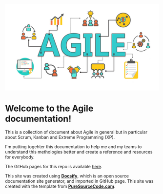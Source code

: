 ![Agile cover](./images/agile-cover-4.png)

# Welcome to the Agile documentation!

This is a collection of document about Agile in general but in particular about Scrum, Kanban and Extreme Programming (XP).

I'm putting togehter this documentation to help me and my teams to understand this methologies better and create a reference and resources for everybody.

The GitHub pages for this repo is available [here](https://erossini.github.io/agile).

This site was created using [**Docsify**](https://docsify.js.org), which is an open source documentation site generator, and imported in GitHub page. This site was created with the template from [**PureSourceCode.com**](https://www.puresourcecode.com/).